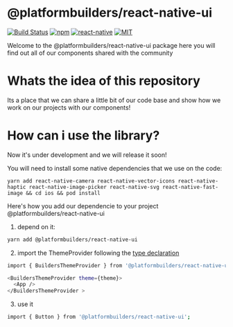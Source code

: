 # @platformbuilders/react-native-ui

[![Build Status][check-badge]][workflows]
[![npm][npm-badge]][npm]
[![react-native][rn-badge]][rn]
[![MIT][license-badge]][license]

[npm-badge]: https://img.shields.io/npm/v/@platformbuilders/react-native-ui.svg
[npm]: https://www.npmjs.com/package/@platformbuilders/react-native-ui
[rn]: https://facebook.github.io/react-native
[rn-badge]: https://img.shields.io/badge/react--native-v0.61-05A5D1.svg
[license-badge]: https://img.shields.io/dub/l/vibe-d.svg
[license]: https://raw.githubusercontent.com/platformbuilders/react-native-element/master/LICENSE.md
[workflows]: https://github.com/platformbuilders/react-native-ui/actions
[check-badge]: https://github.com/platformbuilders/react-native-ui/workflows/check/badge.svg

Welcome to the @platformbuilders/react-native-ui package here you will find out all of our components shared with the community

# Whats the idea of this repository

Its a place that we can share a little bit of our code base and show how we work on our projects with our components!

# How can i use the library?

Now it's under development and we will release it soon!

You will need to install some native dependencies that we use on the code:

```
yarn add react-native-camera react-native-vector-icons react-native-haptic react-native-image-picker react-native-svg react-native-fast-image && cd ios && pod install
```

Here's how you add our dependencie to your project @platformbuilders/react-native-ui

1. depend on it:

```bash
yarn add @platformbuilders/react-native-ui
```

2. import the ThemeProvider following the [type declaration](https://github.com/platformbuilders/react-native-ui/blob/master/src/types/Theme.ts)

```bash
import { BuildersThemeProvider } from '@platformbuilders/react-native-ui';

<BuildersThemeProvider theme={theme}>
  <App />
</BuildersThemeProvider >

```

3. use it

```bash
import { Button } from '@platformbuilders/react-native-ui';
```
